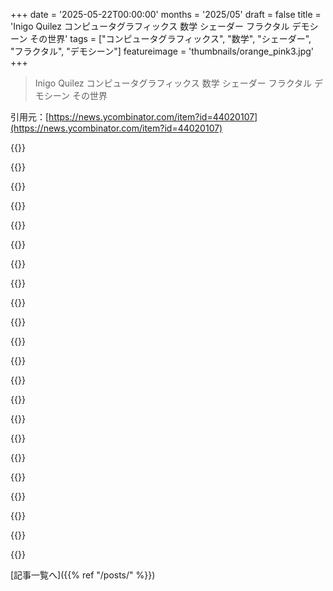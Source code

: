 +++
date = '2025-05-22T00:00:00'
months = '2025/05'
draft = false
title = 'Inigo Quilez コンピュータグラフィックス 数学 シェーダー フラクタル デモシーン その世界'
tags = ["コンピュータグラフィックス", "数学", "シェーダー", "フラクタル", "デモシーン"]
featureimage = 'thumbnails/orange_pink3.jpg'
+++

> Inigo Quilez コンピュータグラフィックス 数学 シェーダー フラクタル デモシーン その世界

引用元：[https://news.ycombinator.com/item?id=44020107](https://news.ycombinator.com/item?id=44020107)




{{<matomeQuote body="iqとPixarでインターン中、彼がWondermoss作っててね。デモシーンファンだった僕らに特別講義してくれたんだ。目の前でライブコーディングするの超ヤバかったよ。エディタ自体もライブコーディング可能とか！BeautyPiの元デモも14年前リアルタイムで見たんだ。WondermossはBraveの植物全部担当。レンダリング時に生成・破棄するからメモリほぼ使わない。最高で数十MBとか信じられないでしょ。デフォルトシードが彼の電話番号で、2010年代のPixar映画に不滅化してるらしい。彼は賢くて刺激的な人だよ。<br>[0] https://www.youtube.com/watch?v=_9CZ9UgrcZU" userName="ykl" createdAt="2025/05/22 07:56:38" color="#38d3d3">}}




{{<matomeQuote body="3年くらい動画作ってないんだ．だから多分それが原因だよ：https://www.youtube.com/@InigoQuilez/videos" userName="frakt0x90" createdAt="2025/05/22 14:09:23" color="">}}




{{<matomeQuote body="電話番号のくだりの面白い話の続きね．ある時，彼が電話番号変えたら，シーンをレンダリングし直すときに植生が全部変わっちゃったんだって．" userName="kibibu" createdAt="2025/05/22 09:02:59" color="">}}




{{<matomeQuote body="全部シェーダーだよ！だからそんなにメモリ使わないんだ．<br>IQがどうやってこの技術でギリシャ神殿を”モデリング”するか説明してる動画ここにあるよ：https://youtu.be/-pdSjBPH3zM?t=303" userName="ingenieros" createdAt="2025/05/22 14:15:12" color="#ff5733">}}




{{<matomeQuote body="あとWondermossに関するもうちょっと詳しい動画はここにあるよ（オリジナルは消えたみたいだからarchive.orgのリンクね）：https://web.archive.org/web/20140718035429/https://www.youtu..." userName="TonyTrapp" createdAt="2025/05/22 14:17:38" color="">}}




{{<matomeQuote body="これはね、raymarchingっていう技術を使ったシェーダーベースなんだよ。" userName="baruchthescribe" createdAt="2025/05/23 15:27:08" color="">}}




{{<matomeQuote body="イントロとかdemosceneについて人に説明する時、俺はいつもElevatedっていうイントロを見せるんだ。これはBreakpoint 2009のPC 4kコンポで優勝したやつ。IQたちの才能がホントわかるよ。たった4KBでこれだけできるなんてマジすごい！リンク貼っとくね。<br>Elevated by Rgba & TBC:<br>https://www.youtube.com/watch?v=jB0vBmiTr6o<br>IQ’s slides:<br>https://iquilezles.org/articles/function2009/function2009.pd...<br>Sourcecode:<br>https://files.scene.org/view/resources/code/sources/rgba_tbc..." userName="onename" createdAt="2025/05/22 08:19:10" color="#38d3d3">}}




{{<matomeQuote body="ElevatedはShaderToyにも移植されてるから、リアルタイムでコードいじれるよ。やってみて！<br>https://www.shadertoy.com/view/MdX3Rr<br>他の4kbデモ見たいなら、LJが最近出したHexerをチェックしてみてね。<br>https://pouet.net/prod.php?which=103982" userName="jsheard" createdAt="2025/05/22 09:43:29" color="#ff5c5c">}}




{{<matomeQuote body="彼の『Painting a Character with Maths』っていう2020年のビデオも見てみて。すごく面白いよ。<br>https://www.youtube.com/watch?v=8--5LwHRhjk" userName="emigre" createdAt="2025/05/22 05:47:54" color="">}}




{{<matomeQuote body="もっと長い動画なら、ほんの数週間前にWookash podcastでインタビューされてたやつがあるよ。そこでも『Painting with Math』について話してた。<br>https://www.youtube.com/watch?v=F1ax1iJTHFs" userName="deneas" createdAt="2025/05/22 07:42:37" color="">}}




{{<matomeQuote body="Inigoさん、もしこれ読んでたら、記事全部ホントありがとうって伝えたくて。腫瘍の治療中に、あなたの記事を読むのがすっごい楽しくて、人生マジで明るくなったんだ。<br>もしGaliciaの近くに来ることがあったら、いつでもタダでご飯おごるよ！<br>本当にありがとう！" userName="eloycoto" createdAt="2025/05/22 10:31:22" color="#ff33a1">}}




{{<matomeQuote body="子供の頃からdemosceneの大ファンで、IQは最高の一人だよ。息子が小さい時は、YouTubeでデモ見るのが大好きだったんだ（オタク版Baby Einsteinだね！）。demosceneが大好きすぎて、今度出すナラティブゲームOutsiderでも explicit に触れてるんだ（https://store.steampowered.com/app/3040110/Outsider/）。主人公は90年代のBBS/pirate sceneの active memberで、demosceneの大ファンなんだよ！" userName="gxd" createdAt="2025/05/22 09:52:50" color="#ff33a1">}}




{{<matomeQuote body="今って無料でこんな質の高い学習資料が手に入るなんて、マジでヤバいよね。しかも分かりやすくまとめられてるし。Inigoさんに拍手喝采だよ。" userName="danielbarla" createdAt="2025/05/22 06:52:02" color="">}}




{{<matomeQuote body="Inigoさん、つい最近Wookash podcastに出てたよ。通勤中に聞くのに最高！<br>https://youtu.be/F1ax1iJTHFs" userName="modeless" createdAt="2025/05/22 14:22:03" color="">}}




{{<matomeQuote body="Inigoはレジェンドだよ。マジで見とけ。" userName="rossant" createdAt="2025/05/22 05:41:35" color="">}}




{{<matomeQuote body="本物の天才ってそんなにいないけど、彼はその一人だよ。The Good Dinosaurは今でもPixarの映画の中で一番美しい作品の一つだよね。" userName="ramesh31" createdAt="2025/05/22 14:25:58" color="#38d3d3">}}




{{<matomeQuote body="shadertoyのお気に入りの半分はiqだもんね。" userName="ashoeafoot" createdAt="2025/05/22 06:22:58" color="">}}




{{<matomeQuote body="iqはShaderToyの制作者の一人でもあるんだよね。マジでレジェンドだよ。" userName="ykl" createdAt="2025/05/22 07:36:46" color="#45d325">}}




{{<matomeQuote body="マジでお気に入りのウェブサイトの一つだよ。よく友達にも彼の話するんだ。彼のYouTubeチャンネルがもっと人気出るといいな。" userName="binary132" createdAt="2025/05/22 12:14:58" color="">}}




{{<matomeQuote body="IQとshadertoy、あとhg_sdfは、raymarchingを学ぶ上での僕の教材だよ。demoscene制作に入るのにすごく良い方法だよね。" userName="ostwilkens" createdAt="2025/05/22 06:23:15" color="#ff5733">}}




{{<matomeQuote body="すごく素晴らしいdemogroupのMercuryが出してるSigned Distance Functions（SDF）の良いライブラリだよ。" userName="pixelpoet" createdAt="2025/05/22 08:25:57" color="#38d3d3">}}




{{<matomeQuote body="https://mercury.sexy/hg_sdf/" userName="seritools" createdAt="2025/05/22 14:55:17" color="#ff5c5c">}}



[記事一覧へ]({{% ref "/posts/" %}})
